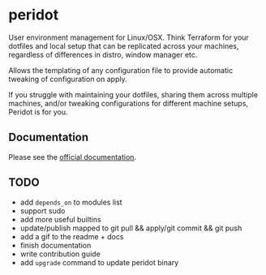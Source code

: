 # peridot

User environment management for Linux/OSX. Think Terraform for your dotfiles and local setup that can be replicated across your machines, regardless of differences in distro, window manager etc.

Allows the templating of any configuration file to provide automatic tweaking of configuration on apply.

If you struggle with maintaining your dotfiles, sharing them across multiple machines, and/or tweaking configurations for different machine setups, Peridot is for you.

## Documentation

Please see the [official documentation](https://www.liam-galvin.co.uk/peridot/guide).

## TODO

- add `depends_on` to modules list
- support sudo
- add more useful builtins
- update/publish mapped to git pull && apply/git commit && git push
- add a gif to the readme + docs
- finish documentation
- write contribution guide
- add `upgrade` command to update peridot binary
